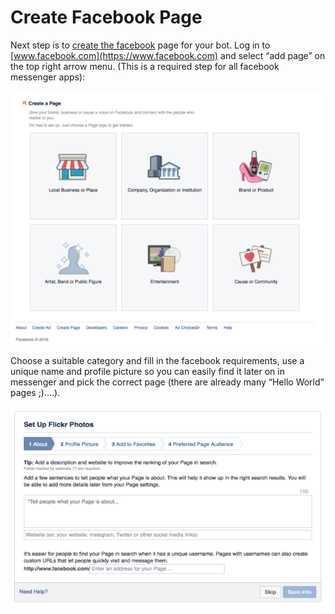 # Create Facebook Page


Next step is to [create the facebook](https://www.facebook.com/pages/create/) page for your bot. Log in to [www.facebook.com](https://www.facebook.com) and select “add page” on the top right arrow menu. (This is a required step for all facebook messenger apps):


![](create-page.png)


Choose a suitable category and fill in the facebook requirements, use a unique name and profile picture so you can easily find it later on in messenger and pick the correct page (there are already many “Hello World” pages ;)….).

![](page-category.png)




